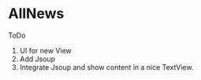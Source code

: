 # AllNews
ToDo
1. UI for new View
2. Add Jsoup
3. Integrate Jsoup and show content in a nice TextView.
